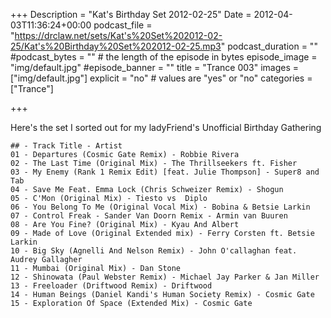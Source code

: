 +++
Description = "Kat's Birthday Set 2012-02-25"
Date = 2012-04-03T11:36:24+00:00
podcast_file = "https://drclaw.net/sets/Kat's%20Set%202012-02-25/Kat's%20Birthday%20Set%202012-02-25.mp3"
podcast_duration = ""
#podcast_bytes = "" # the length of the episode in bytes
episode_image = "img/default.jpg"
#episode_banner = ""
title = "Trance 003"
images = ["img/default.jpg"]
explicit = "no" # values are "yes" or "no"
categories = ["Trance"]

+++

Here's the set I sorted out for my ladyFriend's Unofficial Birthday Gathering


```
## - Track Title - Artist
01 - Departures (Cosmic Gate Remix) - Robbie Rivera
02 - The Last Time (Original Mix) - The Thrillseekers ft. Fisher
03 - My Enemy (Rank 1 Remix Edit) [feat. Julie Thompson] - Super8 and Tab
04 - Save Me Feat. Emma Lock (Chris Schweizer Remix) - Shogun
05 - C'Mon (Original Mix) - Tiesto vs  Diplo
06 - You Belong To Me (Original Vocal Mix) - Bobina & Betsie Larkin
07 - Control Freak - Sander Van Doorn Remix - Armin van Buuren
08 - Are You Fine? (Original Mix) - Kyau And Albert
09 - Made of Love (Original Extended mix) - Ferry Corsten ft. Betsie Larkin
10 - Big Sky (Agnelli And Nelson Remix) - John O'callaghan feat. Audrey Gallagher
11 - Mumbai (Original Mix) - Dan Stone
12 - Shinowata (Paul Webster Remix) - Michael Jay Parker & Jan Miller
13 - Freeloader (Driftwood Remix) - Driftwood
14 - Human Beings (Daniel Kandi's Human Society Remix) - Cosmic Gate
15 - Exploration Of Space (Extended Mix) - Cosmic Gate
```